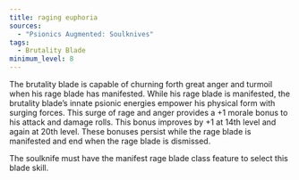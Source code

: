 ```yaml
---
title: raging euphoria
sources:
  - "Psionics Augmented: Soulknives"
tags:
  - Brutality Blade
minimum_level: 8
---
```


The brutality blade is capable of churning forth great anger and turmoil when his rage blade has manifested. While his rage blade is manifested, the brutality blade’s innate psionic energies empower his physical form with surging forces. This surge of rage and anger provides a +1 morale bonus to his attack and damage rolls. This bonus improves by +1 at 14th level and again at 20th level. These bonuses persist while the rage blade is manifested and end when the rage blade is dismissed.

The soulknife must have the manifest rage blade class feature to select this blade skill.
